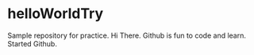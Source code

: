 # helloWorldTry
Sample repository for practice.
Hi There.
Github is fun to code and learn.
Started Github.
